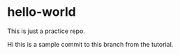 # hello-world
This is just a practice repo.

Hi this is a sample commit to this branch from the tutorial.
